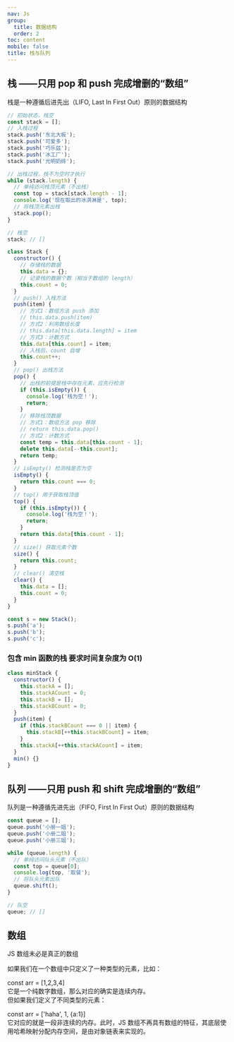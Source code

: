 ```yaml
---
nav: Js
group:
  title: 数据结构
  order: 2
toc: content
mobile: false
title: 栈与队列
---
```


## 栈 ——只用 pop 和 push 完成增删的“数组”

栈是一种遵循后进先出（LIFO, Last In First Out）原则的数据结构

```js
// 初始状态，栈空
const stack = [];
// 入栈过程
stack.push('东北大板');
stack.push('可爱多');
stack.push('巧乐兹');
stack.push('冰工厂');
stack.push('光明奶砖');

// 出栈过程，栈不为空时才执行
while (stack.length) {
  // 单纯访问栈顶元素（不出栈）
  const top = stack[stack.length - 1];
  console.log('现在取出的冰淇淋是', top);
  // 将栈顶元素出栈
  stack.pop();
}

// 栈空
stack; // []

class Stack {
  constructor() {
    // 存储栈的数据
    this.data = {};
    // 记录栈的数据个数（相当于数组的 length）
    this.count = 0;
  }
  // push() 入栈方法
  push(item) {
    // 方式1：数组方法 push 添加
    // this.data.push(item)
    // 方式2：利用数组长度
    // this.data[this.data.length] = item
    // 方式3：计数方式
    this.data[this.count] = item;
    // 入栈后，count 自增
    this.count++;
  }
  // pop() 出栈方法
  pop() {
    // 出栈的前提是栈中存在元素，应先行检测
    if (this.isEmpty()) {
      console.log('栈为空！');
      return;
    }
    // 移除栈顶数据
    // 方式1：数组方法 pop 移除
    // return this.data.pop()
    // 方式2：计数方式
    const temp = this.data[this.count - 1];
    delete this.data[--this.count];
    return temp;
  }
  // isEmpty() 检测栈是否为空
  isEmpty() {
    return this.count === 0;
  }
  // top() 用于获取栈顶值
  top() {
    if (this.isEmpty()) {
      console.log('栈为空！');
      return;
    }
    return this.data[this.count - 1];
  }
  // size() 获取元素个数
  size() {
    return this.count;
  }
  // clear() 清空栈
  clear() {
    this.data = [];
    this.count = 0;
  }
}

const s = new Stack();
s.push('a');
s.push('b');
s.push('c');
```

### 包含 min 函数的栈 要求时间复杂度为 O(1)

```js
class minStack {
  constructor() {
    this.stackA = [];
    this.stackACount = 0;
    this.stackB = [];
    this.stackBCount = 0;
  }
  push(item) {
    if (this.stackBCount === 0 || item) {
      this.stackB[++this.stackBCount] = item;
    }
    this.stackA[++this.stackACount] = item;
  }
  min() {}
}
```

## 队列 ——只用 push 和 shift 完成增删的“数组”

队列是一种遵循先进先出（FIFO, First In First Out）原则的数据结构

```js
const queue = [];
queue.push('小册一姐');
queue.push('小册二姐');
queue.push('小册三姐');

while (queue.length) {
  // 单纯访问队头元素（不出队）
  const top = queue[0];
  console.log(top, '取餐');
  // 将队头元素出队
  queue.shift();
}

// 队空
queue; // []
```

## 数组

JS 数组未必是真正的数组

如果我们在一个数组中只定义了一种类型的元素，比如：

const arr = [1,2,3,4]  
它是一个纯数字数组，那么对应的确实是连续内存。  
但如果我们定义了不同类型的元素：

const arr = ['haha', 1, {a:1}]  
它对应的就是一段非连续的内存。此时，JS 数组不再具有数组的特征，其底层使用哈希映射分配内存空间，是由对象链表来实现的。

